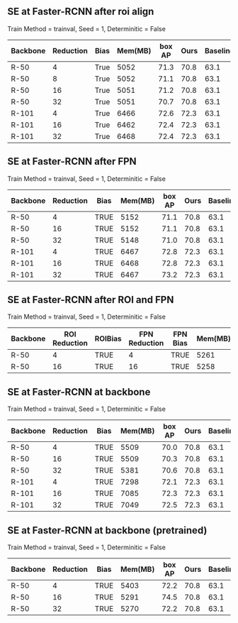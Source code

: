 ## SE at Faster-RCNN after roi align 
Train Method = trainval,  Seed = 1,   Determinitic = False 

| Backbone | Reduction | Bias  | Mem(MB) | box AP | Ours   | Baseline |
|----------|-----------|-------|---------|--------|--------|----------|
| R-50     | 4         | True  | 5052    | 71.3   | 70.8   | 63.1     |
| R-50     | 8         | True  | 5052    | 71.1   | 70.8   | 63.1     |
| R-50     | 16        | True  | 5051    | 71.2   | 70.8   | 63.1     |
| R-50     | 32        | True  | 5051    | 70.7   | 70.8   | 63.1     |
| R-101    | 4         | True  | 6466    | 72.6   | 72.3   | 63.1     |
| R-101    | 16        | True  | 6462    | 72.4   | 72.3   | 63.1     |
| R-101    | 32        | True  | 6468    | 72.4   | 72.3   | 63.1     |



## SE at Faster-RCNN after FPN 
Train Method = trainval,  Seed = 1,   Determinitic = False 

| Backbone | Reduction | Bias  | Mem(MB) | box AP | Ours   | Baseline |
|----------|-----------|-------|---------|--------|--------|----------|
| R-50     | 4         | TRUE  | 5152    | 71.1   | 70.8   | 63.1     |
| R-50     | 16        | TRUE  | 5152    | 71.1   | 70.8   | 63.1     |
| R-50     | 32        | TRUE  | 5148    | 71.0   | 70.8   | 63.1     |
| R-101    | 4         | TRUE  | 6467    | 72.8   | 72.3   | 63.1     |
| R-101    | 16        | TRUE  | 6468    | 72.8   | 72.3   | 63.1     |
| R-101    | 32        | TRUE  | 6467    | 73.2   | 72.3   | 63.1     |

## SE at Faster-RCNN after ROI and FPN
Train Method = trainval,  Seed = 1,   Determinitic = False 

| Backbone | ROI Reduction | ROIBias  | FPN Reduction | FPN Bias  | Mem(MB) | box AP | Ours   | Baseline |
|----------|---------------|----------|---------------|-----------|---------|--------|--------|----------|
| R-50     | 4             | TRUE     | 4             | TRUE      | 5261    | 70.5   | 70.8   | 63.1     |
| R-50     | 16            | TRUE     | 16            | TRUE      | 5258    | 70.8   | 70.8   | 63.1     |


## SE at Faster-RCNN at backbone 
Train Method = trainval,  Seed = 1,   Determinitic = False 

| Backbone | Reduction | Bias  | Mem(MB) | box AP | Ours   | Baseline |
|----------|-----------|-------|---------|--------|--------|----------|
| R-50     | 4         | TRUE  | 5509    | 70.0   | 70.8   | 63.1     |
| R-50     | 16        | TRUE  | 5509    | 70.3   | 70.8   | 63.1     |
| R-50     | 32        | TRUE  | 5381    | 70.6   | 70.8   | 63.1     |
| R-101    | 4         | TRUE  | 7298    | 72.1   | 72.3   | 63.1     |
| R-101    | 16        | TRUE  | 7085    | 72.3   | 72.3   | 63.1     |
| R-101    | 32        | TRUE  | 7049    | 72.5   | 72.3   | 63.1     |



## SE at Faster-RCNN at backbone (pretrained)
Train Method = trainval,  Seed = 1,   Determinitic = False 

| Backbone | Reduction | Bias  | Mem(MB) | box AP | Ours   | Baseline |
|----------|-----------|-------|---------|--------|--------|----------|
| R-50     | 4         | TRUE  | 5403    | 72.2   | 70.8   | 63.1     |
| R-50     | 16        | TRUE  | 5291    | 74.5   | 70.8   | 63.1     |
| R-50     | 32        | TRUE  | 5270    | 72.2   | 70.8   | 63.1     |
